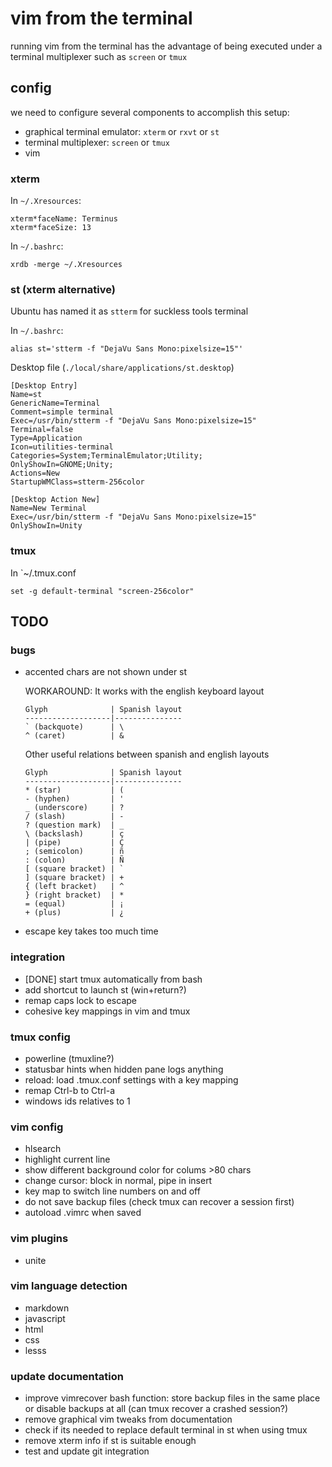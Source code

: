 vim from the terminal
=====================

running vim from the terminal has the advantage of being executed under a
terminal multiplexer such as `screen` or `tmux`

config
------

we need to configure several components to accomplish this setup:

*   graphical terminal emulator: `xterm` or `rxvt` or `st`
*   terminal multiplexer: `screen` or `tmux`
*   vim

### xterm

In `~/.Xresources`:

    xterm*faceName: Terminus
    xterm*faceSize: 13

In `~/.bashrc`:

    xrdb -merge ~/.Xresources

### st (xterm alternative)

Ubuntu has named it as `stterm` for suckless tools terminal

In `~/.bashrc`:

    alias st='stterm -f "DejaVu Sans Mono:pixelsize=15"'

Desktop file (`./local/share/applications/st.desktop`)

```
[Desktop Entry]
Name=st
GenericName=Terminal
Comment=simple terminal
Exec=/usr/bin/stterm -f "DejaVu Sans Mono:pixelsize=15"
Terminal=false
Type=Application
Icon=utilities-terminal
Categories=System;TerminalEmulator;Utility;
OnlyShowIn=GNOME;Unity;
Actions=New
StartupWMClass=stterm-256color

[Desktop Action New]
Name=New Terminal
Exec=/usr/bin/stterm -f "DejaVu Sans Mono:pixelsize=15"
OnlyShowIn=Unity
```

### tmux

In `~/.tmux.conf

    set -g default-terminal "screen-256color"

TODO
----

### bugs

*   accented chars are not shown under st

    WORKAROUND: It works with the english keyboard layout

        Glyph              | Spanish layout
        -------------------|---------------
        ` (backquote)      | \
        ^ (caret)          | &

    Other useful relations between spanish and english layouts

        Glyph              | Spanish layout
        -------------------|---------------
        * (star)           | (
        - (hyphen)         | '
        _ (underscore)     | ?
        / (slash)          | -
        ? (question mark)  | _
        \ (backslash)      | ç
        | (pipe)           | Ç
        ; (semicolon)      | ñ
        : (colon)          | Ñ
        [ (square bracket) | `
        ] (square bracket) | +
        { (left bracket)   | ^
        } (right bracket)  | *
        = (equal)          | ¡
        + (plus)           | ¿

*   escape key takes too much time

### integration

*   [DONE] start tmux automatically from bash
*   add shortcut to launch st (win+return?)
*   remap caps lock to escape
*   cohesive key mappings in vim and tmux

### tmux config

*   powerline (tmuxline?)
*   statusbar hints when hidden pane logs anything
*   reload: load .tmux.conf settings with a key mapping
*   remap Ctrl-b to Ctrl-a
*   windows ids relatives to 1

### vim config

*   hlsearch
*   highlight current line
*   show different background color for colums >80 chars
*   change cursor: block in normal, pipe in insert
*   key map to switch line numbers on and off
*   do not save backup files (check tmux can recover a session first)
*   autoload .vimrc when saved

### vim plugins

*   unite

### vim language detection

*   markdown
*   javascript
*   html
*   css
*   lesss

### update documentation

*   improve vimrecover bash function: store backup files in the same place or
    disable backups at all (can tmux recover a crashed session?)
*   remove graphical vim tweaks from documentation
*   check if its needed to replace default terminal in st when using tmux
*   remove xterm info if st is suitable enough
*   test and update git integration
